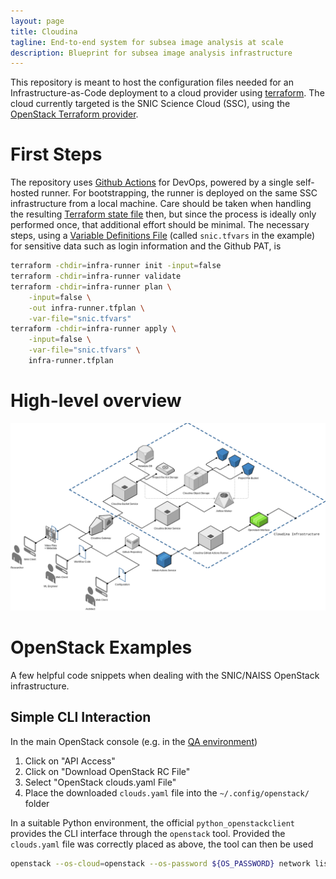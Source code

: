```yaml
---
layout: page
title: Cloudina
tagline: End-to-end system for subsea image analysis at scale
description: Blueprint for subsea image analysis infrastructure
---
```


This repository is meant to host the configuration files needed for an
Infrastructure-as-Code deployment to a cloud provider using
[terraform](https://www.terraform.io/intro).
The cloud currently targeted is the SNIC Science Cloud (SSC), using the
[OpenStack Terraform
provider](https://registry.terraform.io/providers/terraform-provider-openstack/openstack/latest).


# First Steps

The repository uses [Github Actions](https://docs.github.com/en/actions) for
DevOps, powered by a single self-hosted runner. For bootstrapping, the runner
is deployed on the same SSC infrastructure from a local machine. Care should be
taken when handling the resulting [Terraform state
file](https://www.terraform.io/language/state) then, but since the process is
ideally only performed once, that additional effort should be minimal. The
necessary steps, using a [Variable Definitions
File](https://www.terraform.io/language/values/variables#variable-definitions-tfvars-files)
(called `snic.tfvars` in the example) for sensitive data such as login
information and the Github PAT, is

```bash
terraform -chdir=infra-runner init -input=false
terraform -chdir=infra-runner validate
terraform -chdir=infra-runner plan \
    -input=false \
    -out infra-runner.tfplan \
    -var-file="snic.tfvars"
terraform -chdir=infra-runner apply \
    -input=false \
    -var-file="snic.tfvars" \
    infra-runner.tfplan
```

# High-level overview

![Infrastructure overview](./assets/img/cloudina_infrastructure_overview.png)


# OpenStack Examples

A few helpful code snippets when dealing with the SNIC/NAISS OpenStack infrastructure.

## Simple CLI Interaction

In the main OpenStack console (e.g. in the [QA environment](https://east-1.cloud.snic.se))

1. Click on "API Access"
1. Click on "Download OpenStack RC File"
1. Select "OpenStack clouds.yaml File"
1. Place the downloaded `clouds.yaml` file into the `~/.config/openstack/` folder

In a suitable Python environment, the official `python_openstackclient`
provides the CLI interface through the `openstack` tool. Provided the
`clouds.yaml` file was correctly placed as above, the tool can then be used

```bash
openstack --os-cloud=openstack --os-password ${OS_PASSWORD} network list
```
